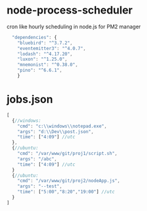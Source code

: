 # node-process-scheduler
cron like hourly scheduling in node.js for PM2 manager


```javascript
  "dependencies": {
    "bluebird": "^3.7.2",
    "eventemitter3": "^4.0.7",
    "lodash": "^4.17.20",
    "luxon": "^1.25.0",
    "mnemonist": "^0.38.0",
    "pino": "^6.6.1",
    }
```


# jobs.json
```javascript
[
  {//windows:
    "cmd": "c:\\windows\\notepad.exe",
    "args": "d:\\Dev\\post.json",
    "time": ["4:09"] //utc
  },
  {//ubuntu:
    "cmd": "/var/www/git/proj1/script.sh",
    "args": "/abc",
    "time": ["4:09"] //utc
  }
  {//ubuntu:
    "cmd": "/var/www/git/proj2/nodeApp.js",
    "args": "--test",
    "time": ["5:00","8:20","19:00"] //utc
  }
]
```
